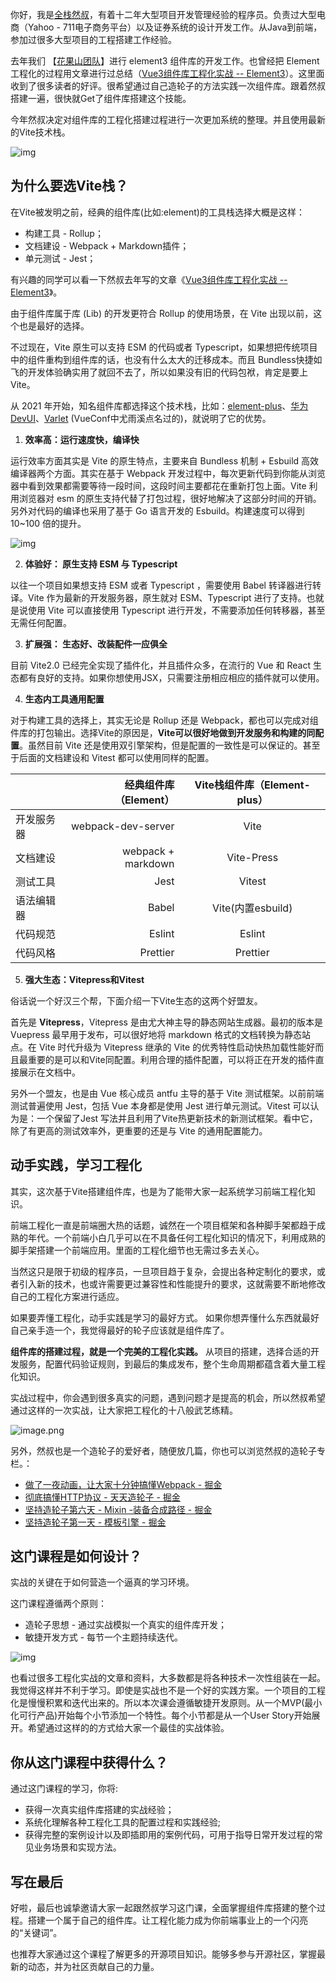 你好，我是[全栈然叔](https://juejin.cn/user/1978776660216136)，有着十二年大型项目开发管理经验的程序员。负责过大型电商（Yahoo - 711电子商务平台）以及证券系统的设计开发工作。从Java到前端，参加过很多大型项目的工程搭建工作经验。

去年我们 【[花果山团队](https://juejin.cn/team/6932025169921703950/posts)】进行 element3 组件库的开发工作。也曾经把 Element 工程化的过程用文章进行过总结（[Vue3组件库工程化实战 -- Element3](https://juejin.cn/post/6930879590554402830)）。这里面收到了很多读者的好评。很希望通过自己造轮子的方法实践一次组件库。跟着然叔搭建一遍，很快就Get了组件库搭建这个技能。

今年然叔决定对组件库的工程化搭建过程进行一次更加系统的整理。并且使用最新的Vite技术栈。

![img](./assets/8fd3b1a7e9c84939b9543d812c1d4b73~tplv-k3u1fbpfcp-zoom-1.gif)

## 为什么要选Vite栈？

在Vite被发明之前，经典的组件库(比如:element)的工具栈选择大概是这样：

-   构建工具 - Rollup；
-   文档建设 - Webpack + Markdown插件；
-   单元测试 - Jest；

有兴趣的同学可以看一下然叔去年写的文章《[Vue3组件库工程化实战 --Element3](https://juejin.cn/post/6930879590554402830)》。

由于组件库属于库 (Lib) 的开发更符合 Rollup 的使用场景，在 Vite 出现以前，这个也是最好的选择。

不过现在，Vite 原生可以支持 ESM 的代码或者 Typescript，如果想把传统项目中的组件重构到组件库的话，也没有什么太大的迁移成本。而且 Bundless快捷如飞的开发体验确实用了就回不去了，所以如果没有旧的代码包袱，肯定是要上Vite。

从 2021 年开始，知名组件库都选择这个技术栈，比如：[element-plus](https://github.com/element-plus/)、[华为DevUI](https://github.com/DevCloudFE/ng-devui)、[Varlet](https://github.com/varletjs/varlet) (VueConf中尤雨溪点名过的)，就说明了它的优势。

1.  **效率高：运行速度快，编译快**

运行效率方面其实是 Vite 的原生特点，主要来自 Bundless 机制 + Esbuild 高效编译器两个方面。其实在基于 Webpack 开发过程中，每次更新代码到你能从浏览器中看到效果都需要等待一段时间，这段时间主要都花在重新打包上面。Vite 利用浏览器对 esm 的原生支持代替了打包过程，很好地解决了这部分时间的开销。另外对代码的编译也采用了基于 Go 语言开发的 Esbuild。构建速度可以得到 10~100 倍的提升。

![img](./assets/3d366884403145bc8a254a086801ace9~tplv-k3u1fbpfcp-zoom-1.png)

2.  **体验好： 原生支持 ESM 与 Typescript**

以往一个项目如果想支持 ESM 或者 Typescript ，需要使用 Babel 转译器进行转译。Vite 作为最新的开发服务器，原生就对 ESM、Typescript 进行了支持。也就是说使用 Vite 可以直接使用 Typescript 进行开发，不需要添加任何转移器，甚至无需任何配置。

3.  **扩展强： 生态好、改装配件一应俱全**

目前 Vite2.0 已经完全实现了插件化，并且插件众多，在流行的 Vue 和 React 生态都有良好的支持。如果你想使用JSX，只需要注册相应相应的插件就可以使用。

4.  **生态内工具通用配置**

对于构建工具的选择上，其实无论是 Rollup 还是 Webpack，都也可以完成对组件库的打包输出。选择Vite的原因是，**Vite可以很好地做到开发服务和构建的同配置**。虽然目前 Vite 还是使用双引擎架构，但是配置的一致性是可以保证的。甚至于后面的文档建设和 Vitest 都可以使用同样的配置。

|  | 经典组件库（Element） | Vite栈组件库（Element-plus）|
| :------| ------: | :------: |
| 开发服务器 | webpack-dev-server | Vite |
| 文档建设 | webpack + markdown | Vite-Press |
| 测试工具 | Jest | Vitest |
| 语法编辑器 | Babel | Vite(内置esbuild) |
| 代码规范 | Eslint | Eslint |
| 代码风格 | Prettier | Prettier |

5.  **强大生态：Vitepress和Vitest**

俗话说一个好汉三个帮，下面介绍一下Vite生态的这两个好盟友。

首先是 **Vitepress**，Vitepress 是由尤大神主导的静态网站生成器。最初的版本是 Vuepress 最早用于发布，可以很好地将 markdown 格式的文档转换为静态站点。在 Vite 时代升级为 Vitepress 继承的 Vite 的优秀特性启动快热加载性能好而且最重要的是可以和Vite同配置。利用合理的插件配置，可以将正在开发的插件直接展示在文档中。

另外一个盟友，也是由 Vue 核心成员 antfu 主导的基于 Vite 测试框架。以前前端测试普遍使用 Jest，包括 Vue 本身都是使用 Jest 进行单元测试。Vitest 可以认为是：一个保留了Jest 写法并且利用了Vite热更新技术的新测试框架。看中它，除了有更高的测试效率外，更重要的还是与 Vite 的通用配置能力。

## 动手实践，学习工程化

其实，这次基于Vite搭建组件库，也是为了能带大家一起系统学习前端工程化知识。

前端工程化一直是前端圈大热的话题，诚然在一个项目框架和各种脚手架都趋于成熟的年代。一个前端小白几乎可以在不具备任何工程化知识的情况下，利用成熟的脚手架搭建一个前端应用。里面的工程化细节也无需过多去关心。

当然这只是限于初级的程序员，一旦项目趋于复杂，会提出各种定制化的要求，或者引入新的技术，也或许需要更过兼容性和性能提升的要求，这就需要不断地修改自己的工程化方案进行适应。

如果要弄懂工程化，动手实践是学习的最好方式。 如果你想弄懂什么东西就最好自己亲手造一个，我觉得最好的轮子应该就是组件库了。

**组件库的搭建过程，就是一个完美的工程化实践。** 从项目的搭建，选择合适的开发服务，配置代码验证规则，到最后的集成发布，整个生命周期都蕴含着大量工程化知识。

实战过程中，你会遇到很多真实的问题，遇到问题才是提高的机会，所以然叔希望通过这样的一次实战，让大家把工程化的十八般武艺练精。


![image.png](./assets/cb4975fd19d64fc3a63a816d78244b1e~tplv-k3u1fbpfcp-watermark.png)

另外，然叔也是一个造轮子的爱好者，随便放几篇，你也可以浏览然叔的造轮子专栏。：

-   [做了一夜动画，让大家十分钟搞懂Webpack - 掘金](https://juejin.cn/post/6961961165656326152)
-   [彻底搞懂HTTP协议 - 天天造轮子 - 掘金](https://juejin.cn/post/7038627294197317662)
-   [坚持造轮子第六天 - Mixin -装备合成路径 - 掘金](https://juejin.cn/post/6891935359651807239)
-   [坚持造轮子第一天 - 模板引擎 - 掘金](https://juejin.cn/post/6884138429181870093)

## 这门课程是如何设计？

实战的关键在于如何营造一个逼真的学习环境。

这门课程遵循两个原则：

-   造轮子思想 - 通过实战模拟一个真实的组件库开发；
-   敏捷开发方式 - 每节一个主题持续迭代。

![img](./assets/420d776836da473d91da46f751a8a8da~tplv-k3u1fbpfcp-zoom-1.png)

也看过很多工程化实战的文章和资料，大多数都是将各种技术一次性组装在一起。我觉得这样并不利于学习。即使是实战也不是一个好的实践方案。一个项目的工程化是慢慢积累和迭代出来的。所以本次课会遵循敏捷开发原则。从一个MVP(最小化可行产品)开始每个小节添加一个特性。每个小节都是从一个User Story开始展开。希望通过这样的的方式给大家一个最佳的实战体验。

## 你从这门课程中获得什么？

通过这门课程的学习，你将:

-   获得一次真实组件库搭建的实战经验；
-   系统化理解各种工程化工具的配置过程和实践经验;
-   获得完整的案例设计以及即插即用的案例代码，可用于指导日常开发过程的常见业务场景和实现方法。

## 写在最后

好啦，最后也诚挚邀请大家一起跟然叔学习这门课，全面掌握组件库搭建的整个过程。搭建一个属于自己的组件库。让工程化能力成为你前端事业上的一个闪亮的“关键词”。

也推荐大家通过这个课程了解更多的开源项目知识。能够多参与开源社区，掌握最新的动态，并为社区贡献自己的力量。
